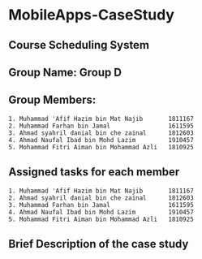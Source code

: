 # MobileApps-CaseStudy
## Course Scheduling System

## Group Name: Group D

## Group Members:
```
1. Muhammad 'Afif Hazim bin Mat Najib       1811167
2. Muhammad Farhan bin Jamal                1611595
3. Ahmad syahril danial bin che zainal      1812603
4. Ahmad Naufal Ibad bin Mohd Lazim         1910457
5. Mohammad Fitri Aiman bin Mohammad Azli   1810925
```

## Assigned tasks for each member
```
1. Muhammad 'Afif Hazim bin Mat Najib       1811167
2. Ahmad syahril danial bin che zainal      1812603
3. Muhammad Farhan bin Jamal                1611595
4. Ahmad Naufal Ibad bin Mohd Lazim         1910457
5. Mohammad Fitri Aiman bin Mohammad Azli   1810925
```

## Brief Description of the case study
